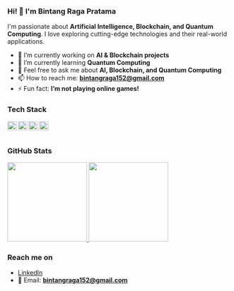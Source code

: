 ### Hi! 👋 I'm Bintang Raga Pratama  

I'm passionate about **Artificial Intelligence, Blockchain, and Quantum Computing**. I love exploring cutting-edge technologies and their real-world applications.  

- 🔭 I’m currently working on **AI & Blockchain projects**  
- 🌱 I’m currently learning **Quantum Computing**  
- 💬 Feel free to ask me about **AI, Blockchain, and Quantum Computing**  
- 📫 How to reach me: **bintangraga152@gmail.com**  
- ⚡ Fun fact: **I’m not playing online games!**  

### **Tech Stack**
<a href="#"><img align="left" alt="Python" title="Python" width="21px" src="https://upload.wikimedia.org/wikipedia/commons/c/c3/Python-logo-notext.svg" /></a>
<a href="https://ethereum.org/en/developers/"><img align="left" alt="Ethereum" title="Ethereum" width="21px" src="https://upload.wikimedia.org/wikipedia/commons/0/05/Ethereum_logo_2014.svg" /></a>
<a href="https://www.tensorflow.org/"><img align="left" alt="TensorFlow" title="TensorFlow" width="21px" src="https://upload.wikimedia.org/wikipedia/commons/2/2d/Tensorflow_logo.svg" /></a>
<a href="https://qiskit.org/"><img align="left" alt="Qiskit" title="Qiskit" width="21px" src="https://upload.wikimedia.org/wikipedia/commons/6/6d/Qiskit-Logo.svg" /></a>
<br><br>

### **GitHub Stats**
<p align="left">
<a href="https://github.com/SuryakandaRagaWistara">
  <img height="180em" src="https://github-readme-stats-eight-theta.vercel.app/api?username=SuryakandaRagaWistara&show_icons=true&theme=algolia&include_all_commits=true&count_private=true"/>
  <img height="180em" src="https://github-readme-stats-eight-theta.vercel.app/api/top-langs/?username=SuryakandaRagaWistara&layout=compact&langs_count=8&theme=algolia"/>
</a>
</p>

### **Reach me on**
- <a href="https://www.linkedin.com/in/bintang-raga-pratama-634081241/">LinkedIn</a>  
- 📧 Email: **bintangraga152@gmail.com**  
